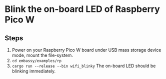 # Blink the on-board LED of Raspberry Pico W

## Steps

1. Power on your Raspberry Pico W board under USB mass storage device mode, mount the file-system.
1. `cd embassy/examples/rp`
1. `cargo run --release --bin wifi_blinky` The on-board LED should be blinking immediately.

